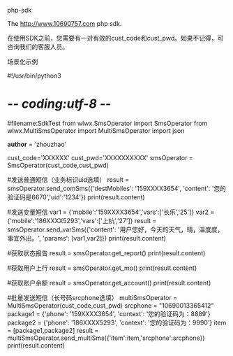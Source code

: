 php-sdk

The http://www.10690757.com php sdk.

在使用SDK之前，您需要有一对有效的cust_code和cust_pwd。如果不记得，可咨询我们的客服人员。

 场景化示例

#!/usr/bin/python3
# -*- coding:utf-8 -*-
#filename:SdkTest
from wlwx.SmsOperator import SmsOperator
from wlwx.MultiSmsOperator import MultiSmsOperator
import json

__author__ = 'zhouzhao'

cust_code='XXXXXX'
cust_pwd='XXXXXXXXXX'
smsOperator = SmsOperator(cust_code,cust_pwd)

#发送普通短信（业务标识uid选填）
result = smsOperator.send_comSms({'destMobiles': '159XXXX3654', 'content': '您的验证码是6670','uid':'1234'})
print(result.content)

#发送变量短信
var1 = {'mobile':'159XXXX3654','vars':['长乐','25']}
var2 = {'mobile':'186XXXX5293','vars':['上杭','27']}
result = smsOperator.send_varSms({'content': '用户您好，今天的天气，晴，温度度，事宜外出。', 'params': [var1,var2]})
print(result.content)

#获取状态报告
result = smsOperator.get_report()
print(result.content)

#获取用户上行
result = smsOperator.get_mo()
print(result.content)

#获取账户余额
result = smsOperator.get_account()
print(result.content)

#批量发送短信（长号码srcphone选填）
multiSmsOperator = MultiSmsOperator(cust_code,cust_pwd)
srcphone = "10690013365412"
package1 = {'phone': '159XXXX3654', 'context': '您的验证码为：8889'}
package2 = {'phone': '186XXXX5293', 'context': '您的验证码为：9990'}
item = [package1,package2]
result = multiSmsOperator.send_multiSms({'item':item,'srcphone':srcphone})
print(result.content)
								

